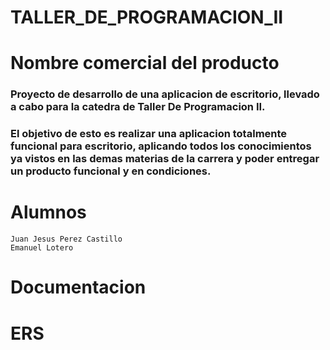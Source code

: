 # TALLER_DE_PROGRAMACION_II

# Nombre comercial del producto

### Proyecto de desarrollo de una aplicacion de escritorio, llevado a cabo para la catedra de Taller De Programacion II.
### El objetivo de esto es realizar una aplicacion totalmente funcional para escritorio, aplicando todos los conocimientos ya vistos en las demas materias de la carrera y poder entregar un producto funcional y en condiciones.

# Alumnos

    Juan Jesus Perez Castillo
    Emanuel Lotero

# Documentacion

# ERS

